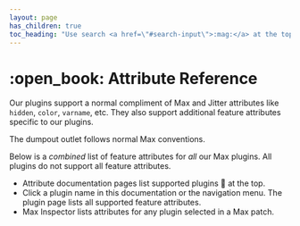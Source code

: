 ```yaml
---
layout: page
has_children: true
toc_heading: "Use search <a href=\"#search-input\">:mag:</a> at the top or all below to find tutorials, features, attributes, methods, and more."
---
```

<h1 id="reference">:open_book: Attribute Reference</h1>

Our plugins support a normal compliment of Max and Jitter attributes like
`hidden`, `color`, `varname`, etc. They also support additional feature
attributes specific to our plugins.

The dumpout outlet follows normal Max conventions.

Below is a *combined* list of feature attributes for *all* our Max plugins.
All plugins do not support all feature attributes.

* Attribute documentation pages list supported plugins :electric_plug: at the top.
* Click a plugin name in this documentation or the navigation menu. The plugin
  page lists all supported feature attributes.
* Max Inspector lists attributes for any plugin selected in a Max patch.
